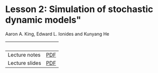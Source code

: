 
# Lesson 2: Simulation of stochastic dynamic models"

Aaron A. King, Edward L. Ionides and Kunyang He


| &nbsp;                            | &nbsp;                                                                                     |
|:----------------------------------|:------------------------------------------------------------------------------------------:|
| Lecture notes                     | [PDF](lesson2_pdf.pdf)                                                                           |
| Lecture slides                    | [PDF](lesson2_beamer.pdf)




